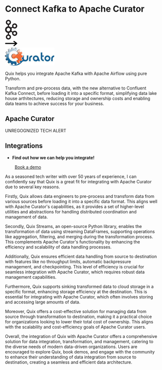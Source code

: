 # Connect Kafka to Apache Curator

<div class="connect-images cards blog-grid-card" markdown>
<div>
<img src="../images/kafka_logo.png" width="40px" />
</div>
<div>
<img src="../images/arrow.svg" width="40px" />
</div>
<div>
<img src="./images/apache-curator_1.jpg" />
</div>
</div>

Quix helps you integrate Apache Kafka with Apache Airflow using pure Python.

Transform and pre-process data, with the new alternative to Confluent Kafka Connect, before loading it into a specific format, simplifying data lake house arthitectures, reducing storage and ownership costs and enabling data teams to achieve success for your business.

## Apache Curator

UNREGOGNIZED TECH ALERT

## Integrations

<div class="grid cards" markdown>

- __Find out how we can help you integrate!__

    <a class="md-button md-button--primary" href="https://share.hsforms.com/1iW0TmZzKQMChk0lxd_tGiw4yjw2?__hstc=175542013.2303933fbd746c0ac86d9ccbe9bc9100.1728383268831.1729603416735.1729620918855.31&__hssc=175542013.1.1729620918855&__hsfp=2132701734" target="_blank" style="margin:.5rem;">Book a demo</a>

</div>


As a seasoned tech writer with over 50 years of experience, I can confidently say that Quix is a great fit for integrating with Apache Curator due to several key reasons. 

Firstly, Quix allows data engineers to pre-process and transform data from various sources before loading it into a specific data format. This aligns well with Apache Curator's capabilities, as it provides a set of higher-level utilities and abstractions for handling distributed coordination and management of data.

Secondly, Quix Streams, an open-source Python library, enables the transformation of data using streaming DataFrames, supporting operations like aggregation, filtering, and merging during the transformation process. This complements Apache Curator's functionality by enhancing the efficiency and scalability of data handling processes.

Additionally, Quix ensures efficient data handling from source to destination with features like no throughput limits, automatic backpressure management, and checkpointing. This level of efficiency is crucial for seamless integration with Apache Curator, which requires robust data management capabilities.

Furthermore, Quix supports sinking transformed data to cloud storage in a specific format, enhancing storage efficiency at the destination. This is essential for integrating with Apache Curator, which often involves storing and accessing large amounts of data.

Moreover, Quix offers a cost-effective solution for managing data from source through transformation to destination, making it a practical choice for organizations looking to lower their total cost of ownership. This aligns with the scalability and cost-efficiency goals of Apache Curator users.

Overall, the integration of Quix with Apache Curator offers a comprehensive solution for data integration, transformation, and management, catering to the diverse needs of modern data-driven organizations. Users are encouraged to explore Quix, book demos, and engage with the community to enhance their understanding of data integration from source to destination, creating a seamless and efficient data architecture.

